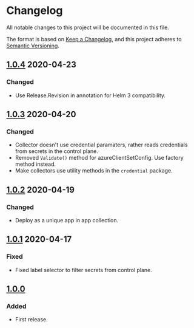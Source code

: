 # Changelog

All notable changes to this project will be documented in this file.

The format is based on [Keep a Changelog](https://keepachangelog.com/en/1.0.0/),
and this project adheres to [Semantic Versioning](https://semver.org/spec/v2.0.0.html).



## [1.0.4] 2020-04-23

### Changed

- Use Release.Revision in annotation for Helm 3 compatibility.



## [1.0.3] 2020-04-20

### Changed

- Collector doesn't use credential paramaters, rather reads credentials from secrets in the control plane.
- Removed `Validate()` method for azureClientSetConfig. Use factory method instead.
- Make collectors use utility methods in the `credential` package.

## [1.0.2] 2020-04-19

### Changed

- Deploy as a unique app in app collection.

## [1.0.1] 2020-04-17

### Fixed

- Fixed label selector to filter secrets from control plane.

## [1.0.0]

### Added

- First release.



[Unreleased]: https://github.com/giantswarm/azure-collector/compare/v1.0.4...HEAD
[1.0.4]: https://github.com/giantswarm/azure-collector/releases/tag/v1.0.4
[1.0.3]: https://github.com/giantswarm/azure-collector/releases/tag/v1.0.3
[1.0.2]: https://github.com/giantswarm/azure-collector/releases/tag/v1.0.2
[1.0.1]: https://github.com/giantswarm/azure-collector/releases/tag/v1.0.1
[1.0.0]: https://github.com/giantswarm/azure-collector/releases/tag/v1.0.0
